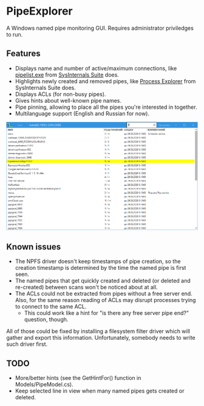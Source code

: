 # PipeExplorer
A Windows named pipe monitoring GUI. Requires administrator priviledges to run.

## Features

- Displays name and number of active/maximum connections, like [pipelist.exe](https://docs.microsoft.com/en-us/sysinternals/downloads/pipelist) from [SysInternals Suite](https://docs.microsoft.com/en-us/sysinternals/) does.
- Highlights newly created and removed pipes, like [Process Explorer](https://docs.microsoft.com/en-us/sysinternals/downloads/process-explorer) from SysInternals Suite does.
- Displays ACLs (for non-busy pipes).
- Gives hints about well-known pipe names.
- Pipe pinning, allowing to place all the pipes you're interested in together.
- Multilanguage support (English and Russian for now).

![Screenshot!](screenshot.png)

## Known issues

- The NPFS driver doesn't keep timestamps of pipe creation, so the creation timestamp is determined by the time the named pipe is first seen.
- The named pipes that get quickly created and deleted (or deleted and re-created) between scans won't be noticed about at all.
- The ACLs could not be extracted from pipes without a free server end. Also, for the same reason reading of ACLs may disrupt processes trying to connect to the same ACL.
  - This could work like a hint for "is there any free server pipe end?" question, though.

All of those could be fixed by installing a filesystem filter driver which will gather and export this information. Unfortunately, somebody needs to write such driver first.

## TODO

- More/better hints (see the GetHintFor() function in Models/PipeModel.cs).
- Keep selected line in view when many named pipes gets created or deleted.